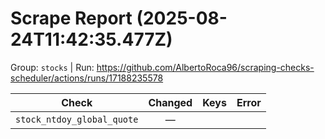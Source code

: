 # Scrape Report (2025-08-24T11:42:35.477Z)

Group: `stocks`  |  Run: https://github.com/AlbertoRoca96/scraping-checks-scheduler/actions/runs/17188235578

| Check | Changed | Keys | Error |
|---|:---:|:--|:--|
| `stock_ntdoy_global_quote` | — |  |  |
